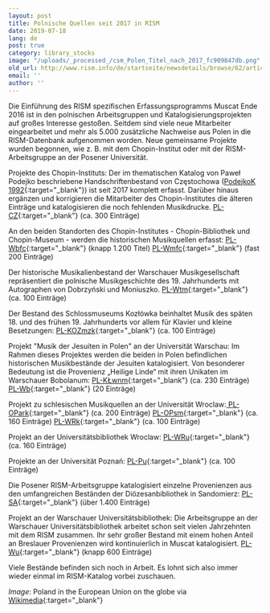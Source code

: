 ```yaml
---
layout: post
title: Polnische Quellen seit 2017 in RISM
date: 2019-07-18
lang: de
post: true
category: library_stocks
image: "/uploads/_processed_/csm_Polen_Titel_nach_2017_fc909847db.png"
old_url: http://www.rism.info/de/startseite/newsdetails/browse/62/article/64/polish-sources-in-rism-since-2017.html
email: ''
author: ''
---
```



Die Einführung des RISM spezifischen Erfassungsprogramms Muscat Ende 2016 ist in den polnischen Arbeitsgruppen und Katalogisierungsprojekten auf großes Interesse gestoßen. Seitdem sind viele neue Mitarbeiter eingearbeitet und mehr als 5.000 zusätzliche Nachweise aus Polen in die RISM-Datenbank aufgenommen worden. Neue gemeinsame Projekte wurden begonnen, wie z. B. mit dem Chopin-Institut oder mit der RISM-Arbeitsgruppe an der Posener Universität.

Projekte des Chopin-Instituts:
Der im thematischen Katalog von Paweł Podejko beschriebene Handschriftenbestand von Częstochowa ([PodejkoK 1992](https://opac.rism.info/search?id=lit1869){:target="_blank"}) ist seit 2017 komplett erfasst. Darüber hinaus ergänzen und korrigieren die Mitarbeiter des Chopin-Institutes die älteren Einträge und katalogisieren die noch fehlenden Musikdrucke.
[PL-CZ](https://opac.rism.info/search?View=rism&siglum=PL-CZ){:target="_blank"} (ca. 300 Einträge)

An den beiden Standorten des Chopin-Institutes - Chopin-Bibliothek und Chopin-Museum - werden die historischen Musikquellen erfasst:
[PL-Wbfc](https://opac.rism.info/search?View=rism&siglum=PL-Wbfc){:target="_blank"} (knapp 1.200 Titel)
[PL-Wmfc](https://opac.rism.info/search?View=rism&siglum=PL-Wmfc){:target="_blank"} (fast 200 Einträge)

Der historische Musikalienbestand der Warschauer Musikgesellschaft repräsentiert die polnische Musikgeschichte des 19. Jahrhunderts mit Autographen von Dobrzyński und Moniuszko.
[PL-Wtm](https://opac.rism.info/search?View=rism&siglum=PL-Wtm){:target="_blank"} (ca. 100 Einträge)

Der Bestand des Schlossmuseums Kozłówka beinhaltet Musik des späten 18. und des frühen 19. Jahrhunderts vor allem für Klavier und kleine Besetzungen:
[PL-KOZmzk](https://opac.rism.info/search?View=rism&siglum=PL-KOZmzk){:target="_blank"} (ca. 100 Einträge)

Projekt "Musik der Jesuiten in Polen" an der Universität Warschau:
Im Rahmen dieses Projektes werden die beiden in Polen befindlichen historischen Musikbestände der Jesuiten katalogisiert. Von besonderer Bedeutung ist die Provenienz „Heilige Linde“ mit ihren Unikaten im Warschauer Bobolanum:
[PL-KŁwnm](https://opac.rism.info/search?View=rism&siglum=PL-K%C5%81wnm){:target="_blank"} (ca. 230 Einträge)
[PL-Wb](https://opac.rism.info/search?View=rism&siglum=PL-Wb){:target="_blank"} (20 Einträge)

Projekt zu schlesischen Musikquellen an der Universität Wroclaw:[
PL-OPark](https://opac.rism.info/search?View=rism&siglum=PL-OPark){:target="_blank"} (ca. 200 Einträge)
[PL-OPsm](https://opac.rism.info/search?View=rism&siglum=PL-OPsm){:target="_blank"} (ca. 160 Einträge)
[PL-WRk](https://opac.rism.info/search?View=rism&siglum=PL-WRk){:target="_blank"} (ca. 100 Einträge)

Projekt an der Universitätsbibliothek Wroclaw: [PL-WRu](https://opac.rism.info/search?View=rism&siglum=PL-WRu){:target="_blank"} (ca. 160 Einträge)

Projekte an der Universität Poznań: [PL-Pu](https://opac.rism.info/search?View=rism&siglum=PL-Pu){:target="_blank"} (ca. 100 Einträge)

Die Posener RISM-Arbeitsgruppe katalogisiert einzelne Provenienzen aus den umfangreichen Beständen der Diözesanbibliothek in Sandomierz:
[PL-SA](https://opac.rism.info/search?View=rism&siglum=PL-SA){:target="_blank"} (über 1.400 Einträge)

Projekt an der Warschauer Universitätsbibliothek:
Die Arbeitsgruppe an der Warschauer Universitätsbibliothek arbeitet schon seit vielen Jahrzehnten mit dem RISM zusammen. Ihr sehr großer Bestand mit einem hohen Anteil an Breslauer Provenienzen wird kontinuierlich in Muscat katalogisiert.
[PL-Wu](https://opac.rism.info/search?View=rism&siglum=PL-Wu){:target="_blank"} (knapp 600 Einträge)

Viele Bestände befinden sich noch in Arbeit. Es lohnt sich also immer wieder einmal im RISM-Katalog vorbei zuschauen.



_Image_: Poland in the European Union on the globe via [Wikimedia](https://upload.wikimedia.org/wikipedia/commons/thumb/e/e1/Poland_in_the_European_Union_on_the_globe_%28Europe_centered%29.svg/1200px-Poland_in_the_European_Union_on_the_globe_%28Europe_centered%29.svg.png){:target="_blank"}



<script type="text/javascript">var switchTo5x=true;</script><script type="text/javascript" src="http://w.sharethis.com/button/buttons.js"></script><script type="text/javascript">stLight.options({publisher: "9b601438-1ce1-49d8-bfd7-9cff5df54c17", doNotHash: false, doNotCopy: false, hashAddressBar: false});</script>


